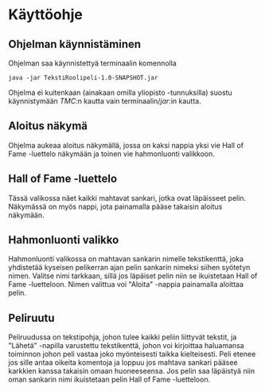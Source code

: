 # Käyttöohje

## Ohjelman käynnistäminen

Ohjelman saa käynnistettyä terminaalin komennolla

```
java -jar TekstiRoolipeli-1.0-SNAPSHOT.jar
```

Ohjelma ei kuitenkaan (ainakaan omilla yliopisto -tunnuksilla) suostu käynnistymään _TMC_:n kautta vain terminaalin/_jar_:in kautta.

## Aloitus näkymä

Ohjelma aukeaa aloitus näkymällä, jossa on kaksi nappia yksi vie Hall of Fame -luettelo näkymään 
ja toinen vie hahmonluonti valikkoon. 

## Hall of Fame -luettelo

Tässä valikossa näet kaikki mahtavat sankari, jotka ovat läpäisseet pelin. 
Näkymässä on myös nappi, jota painamalla pääse takaisin aloitus näkymään.

## Hahmonluonti valikko

Hahmonluonti valikossa on mahtavan sankarin nimelle tekstikenttä, joka yhdistetää kyseisen pelikerran ajan pelin sankarin nimeksi 
siihen syötetyn nimen. Valitse nimi tarkkaan, sillä jos läpäiset pelin niin se ikuistetaan Hall of Fame -luetteloon. Nimen 
valittua voi "Aloita" -nappia painamalla aloittaa pelin.

## Peliruutu

Peliruudussa on tekstipohja, johon tulee kaikki peliin liittyvät tekstit, ja "Lähetä" -napilla varustettu tekstikenttä, johon 
voi kirjoittaa haluamansa toiminnon johon peli vastaa joko myönteisesti taikka kielteisesti. Peli etenee jos sille antaa oikeita 
komentoja ja loppuu jos mahtava sankari pääsee karkkien kanssa takaisin omaan huoneeseensa. Jos pelin saa läpäistyä niin oman 
sankarin nimi ikuistetaan pelin Hall of Fame -luetteloon.

